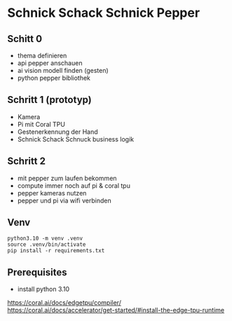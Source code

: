 # Schnick Schack Schnick Pepper

## Schitt 0
- thema definieren
- api pepper anschauen
- ai vision modell finden (gesten)
- python pepper bibliothek

## Schritt 1 (prototyp)
- Kamera
- Pi mit Coral TPU
- Gestenerkennung der Hand
- Schnick Schack Schnuck business logik

## Schritt 2
- mit pepper zum laufen bekommen
- compute immer noch auf pi & coral tpu
- pepper kameras nutzen
- pepper und pi via wifi verbinden


## Venv

```shell
python3.10 -m venv .venv
source .venv/bin/activate
pip install -r requirements.txt
```

## Prerequisites
- install python 3.10

https://coral.ai/docs/edgetpu/compiler/
https://coral.ai/docs/accelerator/get-started/#install-the-edge-tpu-runtime